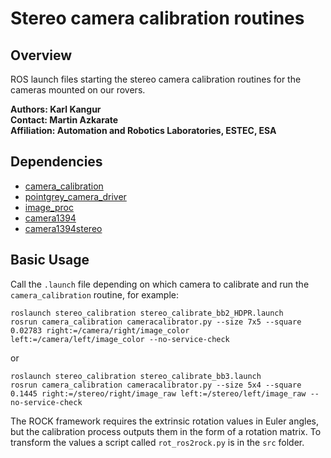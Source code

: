 # Stereo camera calibration routines

## Overview

ROS launch files starting the stereo camera calibration routines for the cameras mounted on our rovers.

**Authors: Karl Kangur  
Contact: Martin Azkarate  
Affiliation: Automation and Robotics Laboratories, ESTEC, ESA**

## Dependencies

* [camera_calibration](http://wiki.ros.org/camera_calibration)
* [pointgrey_camera_driver](http://wiki.ros.org/pointgrey_camera_driver)
* [image_proc](http://wiki.ros.org/image_proc)
* [camera1394](http://wiki.ros.org/camera1394)
* [camera1394stereo](http://wiki.ros.org/camera1394stereo)

## Basic Usage

Call the `.launch` file depending on which camera to calibrate and run the `camera_calibration` routine, for example:

    roslaunch stereo_calibration stereo_calibrate_bb2_HDPR.launch
    rosrun camera_calibration cameracalibrator.py --size 7x5 --square 0.02783 right:=/camera/right/image_color left:=/camera/left/image_color --no-service-check

or

    roslaunch stereo_calibration stereo_calibrate_bb3.launch
    rosrun camera_calibration cameracalibrator.py --size 5x4 --square 0.1445 right:=/stereo/right/image_raw left:=/stereo/left/image_raw --no-service-check

The ROCK framework requires the extrinsic rotation values in Euler angles, but the calibration process outputs them in the form of a rotation matrix. To transform the values a script called `rot_ros2rock.py` is in the `src` folder.
